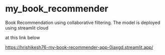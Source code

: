 # my_book_recommender
Book Recommendation using collaborative filtering.
The model is deployed using streamlit cloud 

at this link below

https://hrishikesh76-my-book-recommender-app-0iaxgd.streamlit.app/
